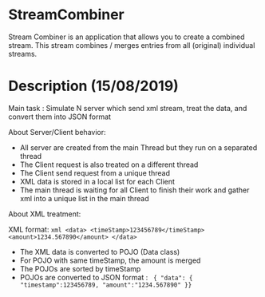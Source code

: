 # StreamCombiner

Stream Combiner is an application that allows you to create a combined stream. This stream combines / merges entries from all (original) individual streams.

# Description (15/08/2019)

Main task : Simulate N server which send xml stream, treat the data, and convert them into JSON format

About Server/Client behavior:

  * All server are created from the main Thread but they run on a separated thread
  * The Client request is also treated on a different thread
  * The Client send request from a unique thread
  * XML data is stored in a local list for each Client
  * The main thread is waiting for all Client to finish their work and gather xml into a unique list in the main thread
  
About XML treatment:

XML format: ```xml <data> <timeStamp>123456789</timeStamp> <amount>1234.567890</amount> </data> ```
  
  * The XML data is converted to POJO (Data class)
  * For POJO with same timeStamp, the amount is merged
  * The POJOs are sorted by timeStamp
  * POJOs are converted to JSON format : ``` { "data": { "timestamp":123456789, "amount":"1234.567890" }}```
  
